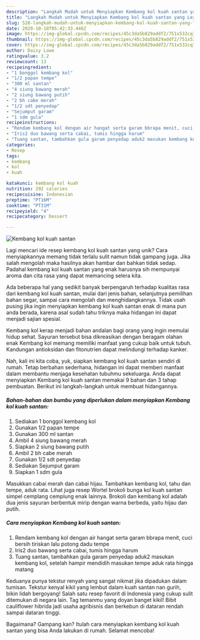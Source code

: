 ```yaml
---
description: "Langkah Mudah untuk Menyiapkan Kembang kol kuah santan yang Lezat"
title: "Langkah Mudah untuk Menyiapkan Kembang kol kuah santan yang Lezat"
slug: 528-langkah-mudah-untuk-menyiapkan-kembang-kol-kuah-santan-yang-lezat
date: 2020-10-18T05:42:33.446Z
image: https://img-global.cpcdn.com/recipes/45c3da5b829addf2/751x532cq70/kembang-kol-kuah-santan-foto-resep-utama.jpg
thumbnail: https://img-global.cpcdn.com/recipes/45c3da5b829addf2/751x532cq70/kembang-kol-kuah-santan-foto-resep-utama.jpg
cover: https://img-global.cpcdn.com/recipes/45c3da5b829addf2/751x532cq70/kembang-kol-kuah-santan-foto-resep-utama.jpg
author: Daisy Lowe
ratingvalue: 3.2
reviewcount: 13
recipeingredient:
- "1 bonggol kembang kol"
- "1/2 papan tempe"
- "300 ml santan"
- "4 siung bawang merah"
- "2 siung bawang putih"
- "2 bh cabe merah"
- "1/2 sdt penyedap"
- "Sejumput garam"
- "1 sdm gula"
recipeinstructions:
- "Rendam kembang kol dengan air hangat serta garam bbrapa menit, cuci bersih tiriskan lalu potong dadu tempe"
- "Iris2 duo bawang serta cabai, tumis hingga harum"
- "Tuang santan, tambahkan gula garam penyedap aduk2 masukan kembang kol, setelah hampir mendidih masukan tempe aduk rata hingga matang"
categories:
- Resep
tags:
- kembang
- kol
- kuah

katakunci: kembang kol kuah 
nutrition: 292 calories
recipecuisine: Indonesian
preptime: "PT16M"
cooktime: "PT31M"
recipeyield: "4"
recipecategory: Dessert

---
```



![Kembang kol kuah santan](https://img-global.cpcdn.com/recipes/45c3da5b829addf2/751x532cq70/kembang-kol-kuah-santan-foto-resep-utama.jpg)

Lagi mencari ide resep kembang kol kuah santan yang unik? Cara menyiapkannya memang tidak terlalu sulit namun tidak gampang juga. Jika salah mengolah maka hasilnya akan hambar dan bahkan tidak sedap. Padahal kembang kol kuah santan yang enak harusnya sih mempunyai aroma dan cita rasa yang dapat memancing selera kita.

Ada beberapa hal yang sedikit banyak berpengaruh terhadap kualitas rasa dari kembang kol kuah santan, mulai dari jenis bahan, selanjutnya pemilihan bahan segar, sampai cara mengolah dan menghidangkannya. Tidak usah pusing jika ingin menyiapkan kembang kol kuah santan enak di mana pun anda berada, karena asal sudah tahu triknya maka hidangan ini dapat menjadi sajian spesial.

Kembang kol kerap menjadi bahan andalan bagi orang yang ingin memulai hidup sehat. Sayuran tersebut bisa dikreasikan dengan beragam olahan enak Kembang kol memang memiliki manfaat yang cukup baik untuk tubuh. Kandungan antioksidan dan fitonutrien dapat melindungi terhadap kanker.


Nah, kali ini kita coba, yuk, siapkan kembang kol kuah santan sendiri di rumah. Tetap berbahan sederhana, hidangan ini dapat memberi manfaat dalam membantu menjaga kesehatan tubuhmu sekeluarga. Anda dapat menyiapkan Kembang kol kuah santan memakai 9 bahan dan 3 tahap pembuatan. Berikut ini langkah-langkah untuk membuat hidangannya.

<!--inarticleads1-->

##### Bahan-bahan dan bumbu yang diperlukan dalam menyiapkan Kembang kol kuah santan:

1. Sediakan 1 bonggol kembang kol
1. Gunakan 1/2 papan tempe
1. Gunakan 300 ml santan
1. Ambil 4 siung bawang merah
1. Siapkan 2 siung bawang putih
1. Ambil 2 bh cabe merah
1. Gunakan 1/2 sdt penyedap
1. Sediakan Sejumput garam
1. Siapkan 1 sdm gula


Masukkan cabai merah dan cabai hijau. Tambahkan kembang kol, tahu dan tempe, aduk rata. Lihat juga resep Wortel brokoli bunga kol kuah santan simpel cemplang cemplung enak lainnya. Brokoli dan kembang kol adalah dua jenis sayuran berbentuk mirip dengan warna berbeda, yaitu hijau dan putih. 

<!--inarticleads2-->

##### Cara menyiapkan Kembang kol kuah santan:

1. Rendam kembang kol dengan air hangat serta garam bbrapa menit, cuci bersih tiriskan lalu potong dadu tempe
1. Iris2 duo bawang serta cabai, tumis hingga harum
1. Tuang santan, tambahkan gula garam penyedap aduk2 masukan kembang kol, setelah hampir mendidih masukan tempe aduk rata hingga matang


Keduanya punya tekstur renyah yang sangat nikmat jika dipadukan dalam tumisan. Tekstur kenyal kikil yang lembut dalam kuah santan nan gurih, bikin lidah bergoyang! Salah satu resep favorit di Indonesia yang cukup sulit ditemukan di negara lain. Tag temanmu yang doyan banget kikil! Bibit cauliflower hibrida jadi usaha agribisnis dan berkebun di dataran rendah sampai dataran tinggi. 

Bagaimana? Gampang kan? Itulah cara menyiapkan kembang kol kuah santan yang bisa Anda lakukan di rumah. Selamat mencoba!
